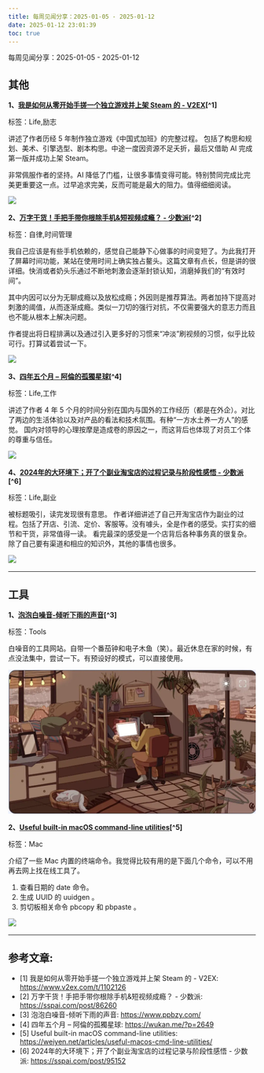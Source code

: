 ```yaml
---
title: 每周见闻分享：2025-01-05 - 2025-01-12
date: 2025-01-12 23:01:39
toc: true
---
```


每周见闻分享：2025-01-05 - 2025-01-12

## 其他
**1、[我是如何从零开始手搓一个独立游戏并上架 Steam 的 - V2EX](https://www.v2ex.com/t/1102126)[^1]**

标签：Life,励志

讲述了作者历经 5 年制作独立游戏《中国式加班》的完整过程。
包括了构思和规划、美术、引擎选型、剧本构思。中途一度因资源不足夭折，最后又借助 AI 完成第一版并成功上架 Steam。

非常佩服作者的坚持。AI 降低了门槛，让很多事情变得可能。特别赞同完成比完美更重要这一点。过早追求完美，反而可能是最大的阻力。值得细细阅读。

![](https://hhacker.com/wp-content/uploads/2025/01/%E5%B1%8F%E5%B9%95%E6%88%AA%E5%9B%BE-2025-01-01-221738.png)

**2、[万字干货！手把手带你根除手机&短视频成瘾？ - 少数派](https://sspai.com/post/86260)[^2]**

标签：自律,时间管理

我自己应该是有些手机依赖的，感觉自己能静下心做事的时间变短了。为此我打开了屏幕时间功能，某站在使用时间上确实独占鳌头。这篇文章有点长，但是讲的很详细。快消或者奶头乐通过不断地刺激会逐渐封锁认知，消磨掉我们的“有效时间”。

其中内因可以分为无聊成瘾以及放松成瘾；外因则是推荐算法。两者加持下提高对刺激的阈值，从而逐渐成瘾。类似一刀切的强行对抗，不仅需要强大的意志力而且也不能从根本上解决问题。

作者提出将日程排满以及通过引入更多好的习惯来“冲淡”刷视频的习惯，似乎比较可行。打算试着尝试一下。

![](https://cdnfile.sspai.com/2024/02/02/article/4b718cfa0cbb0ca738087f48d106e3e8?imageView2/2/w/1120/q/90/interlace/1/ignore-error/1)

**3、[四年五个月 – 阿倫的孤獨星球](https://wukan.me/?p=2649)[^4]**

标签：Life,工作

讲述了作者 4 年 5 个月的时间分别在国内与国外的工作经历（都是在外企）。对比了两边的生活体验以及对产品的看法和技术氛围。有种“一方水土养一方人”的感觉。
国内对领导的心理按摩是造成卷的原因之一，而这背后也体现了对员工个体的尊重与信任。

![](https://wukan.me/wp-content/uploads/2024/12/DALL%C2%B7E-2024-12-10-23.19.16-A-highly-minimalistic-and-abstract-illustration-symbolizing-the-contrast-between-two-work-cultures-formatted-in-a-16_9-aspect-ratio.-The-image-featur-768x439.webp)

**4、[2024年的大环境下；开了个副业淘宝店的过程记录与阶段性感悟 - 少数派](https://sspai.com/post/95152)[^6]**

标签：Life,副业

被标题吸引，读完发现很有意思。
作者详细讲述了自己开淘宝店作为副业的过程。包括了开店、引流、定价、客服等。没有噱头，全是作者的感受。实打实的细节和干货，非常值得一读。
看完最深的感受是一个店背后各种事务真的很复杂。除了自己要有渠道和相应的知识外，其他的事情也很多。

![](https://prod-files-secure.s3.us-west-2.amazonaws.com/44cb6954-457a-4a64-b86e-85f433992a93/f6f89fe3-fe5e-4211-ae67-9810d82f1604/stn-LrT5834M7sDxQdgk89aT6GgoFHU1j0Q6kStFGmvb.png?X-Amz-Algorithm=AWS4-HMAC-SHA256&X-Amz-Content-Sha256=UNSIGNED-PAYLOAD&X-Amz-Credential=AKIAT73L2G45FSPPWI6X%2F20250112%2Fus-west-2%2Fs3%2Faws4_request&X-Amz-Date=20250112T150138Z&X-Amz-Expires=3600&X-Amz-Signature=282cc1b30235780f60709c64defd13c073ccdd032e026ddf0aef12d79e95b6b4&X-Amz-SignedHeaders=host&x-id=GetObject)


----

## 工具
**1、[泡泡白噪音-倾听下雨的声音](https://www.ppbzy.com/)[^3]**

标签：Tools

白噪音的工具网站。自带一个番茄钟和电子木鱼（笑）。最近休息在家的时候，有点没法集中，尝试一下。有预设好的模式，可以直接使用。

![](/images/ppbzy.webp)

**2、[Useful built-in macOS command-line utilities](https://weiyen.net/articles/useful-macos-cmd-line-utilities/)[^5]**

标签：Mac

介绍了一些 Mac 内置的终端命令。我觉得比较有用的是下面几个命令，可以不用再去网上找在线工具了。
1. 查看日期的 date 命令。
2. 生成 UUID 的 uuidgen 。
3. 剪切板相关命令 pbcopy 和 pbpaste 。

![](https://weiyen.net/articles/useful-macos-cmd-line-utilities/oggraph.png)


----

## 参考文章:
- [1] 我是如何从零开始手搓一个独立游戏并上架 Steam 的 - V2EX: https://www.v2ex.com/t/1102126
- [2] 万字干货！手把手带你根除手机&短视频成瘾？ - 少数派: https://sspai.com/post/86260
- [3] 泡泡白噪音-倾听下雨的声音: https://www.ppbzy.com/
- [4] 四年五个月 – 阿倫的孤獨星球: https://wukan.me/?p=2649
- [5] Useful built-in macOS command-line utilities: https://weiyen.net/articles/useful-macos-cmd-line-utilities/
- [6] 2024年的大环境下；开了个副业淘宝店的过程记录与阶段性感悟 - 少数派: https://sspai.com/post/95152